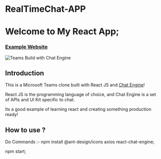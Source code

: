 # RealTimeChat-APP

# Welcome to My React App;

### [Example Website](https://mishraa.netlify.app/)

![Teams Build with Chat Engine](https://i.ibb.co/vDhx8Md/Whats-App-Image-2021-01-26-at-02-01-43.jpg)

## Introduction

This is a Microsoft Teams clone built with React JS and [Chat Engine](https://chatengine.io)!

React JS is the programming language of choice, and Chat Engine is a set of APIs and UI Kit specific to chat.

Its a good example of learning react and creating something production ready!

## How to use ?
Do Commands :-
npm install @ant-design/icons axios react-chat-engine;

npm start;
